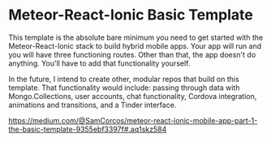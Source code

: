 # Meteor-React-Ionic Basic Template

This template is the absolute bare minimum you need to get started with the Meteor-React-Ionic stack to build hybrid mobile apps. Your app will run and you will have three functioning routes. Other than that, the app doesn't do anything. You'll have to add that functionality yourself.

In the future, I intend to create other, modular repos that build on this template. That functionality would include: passing through data with Mongo.Collections, user accounts, chat functionality, Cordova integration, animations and transitions, and a Tinder interface.


https://medium.com/@SamCorcos/meteor-react-ionic-mobile-app-part-1-the-basic-template-9355ebf3397f#.aq1skz584
